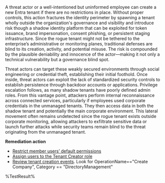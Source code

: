 A threat actor or a well-intentioned but uninformed employee can create a new Entra tenant if there are no restrictions in place. Without proper controls, this action fractures the identity perimeter by spawning a tenant wholly outside the organization's governance and visibility and introduce risk though a shadow identity platform that can be exploited for token issuance, brand impersonation, consent phishing, or persistent staging infrastructure. Since the rogue tenant might not be tethered to the enterprise’s administrative or monitoring planes, traditional defenses are blind to its creation, activity, and potential misuse. The risk is compounded by the plausible deniability and innocence of the actor—making it not only a technical vulnerability but a governance blind spot. 

Threat actors can target these weakly secured environments through social engineering or credential theft, establishing their initial foothold. Once inside, threat actors can exploit the lack of standardized security controls to establish persistence through backdoor accounts or applications. Privilege escalation follows, as many shadow tenants have poorly defined admin roles. From this vantage point, attackers perform internal reconnaissance across connected services, particularly if employees used corporate credentials in the unmanaged tenants. They then access data in both the shadow tenant and potentially the main corporate environment. This lateral movement often remains undetected since the rogue tenant exists outside corporate monitoring, allowing attackers to exfiltrate sensitive data or launch further attacks while security teams remain blind to the threat originating from the unmanaged tenant. 

**Remediation action**
- [Restrict member users’ default permissions](https://learn.microsoft.com/en-us/entra/fundamentals/users-default-permissions#restrict-member-users-default-permissions)
- [Assign users to the Tenant Creator role](https://learn.microsoft.com/en-us/entra/identity/role-based-access-control/permissions-reference#tenant-creator)
- [Review tenant creation events](https://learn.microsoft.com/en-us/entra/identity/monitoring-health/reference-audit-activities). Look for OperationName=="Create Company", Category == "DirectoryManagement" 
<!--- Results --->
%TestResult%
